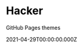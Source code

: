 ---
title: Hacker
github: https://github.com/pages-themes/hacker
demo: https://pages-themes.github.io/hacker/
license: CC0-1.0 License
author: GitHub Pages themes
author_link: ''
author_twitter: ''
date: 2021-04-29T00:00:00.000Z
ssg:
  - Jekyll
cms: null
css: null
category: null
description: Hacker is a Jekyll theme for GitHub Pages
draft: false
publish_date: '2016-10-06T23:02:10Z'
update_date: '2021-07-29T17:56:34Z'
github_star: 645
github_fork: 920
---